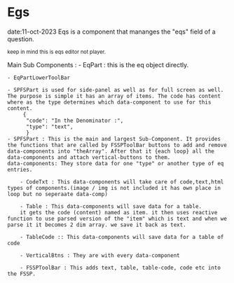 # Egs 
date:11-oct-2023
 Eqs is a component that mananges the "eqs" field of a question.

<small>keep in mind this is eqs editor not player.</small>

 Main Sub Components :
    - EqPart : this is the eq object directly. 

    - EqPartLowerToolBar

    - SPFSPart is used for side-panel as well as for full screen as well. The purpose is simple it has an array of items. The code has content where as the type determines which data-component to use for this content.
         {
          "code": "In the Denominator :",
          "type": "text",
          }     
    - SPFSPart : This is the main and largest Sub-Component. It provides the functions that are called by FSSPToolBar buttons to add and remove data-components into "theArray". After that it {each loop} all the data-components and attach vertical-buttons to them.
    data-components: They store data for one "type" or another type of eq entries.

        - CodeTxt : This data-components will take care of code,text,html types of components.(image / img is not included it has own place in loop but no seperaate data-comp)

        - Table : This data-components will save data for a table.
        it gets the code (content) named as item. it then uses reactive function to use parsed version of the "item" which is text and when we parse it it becomes 2 dim array. we save it back as text.

        - TableCode :: This data-components will save data for a table of code

        - VerticalBtns : They are with every data-component

        - FSSPToolBar : This adds text, table, table-code, code etc into the FSSP. 

